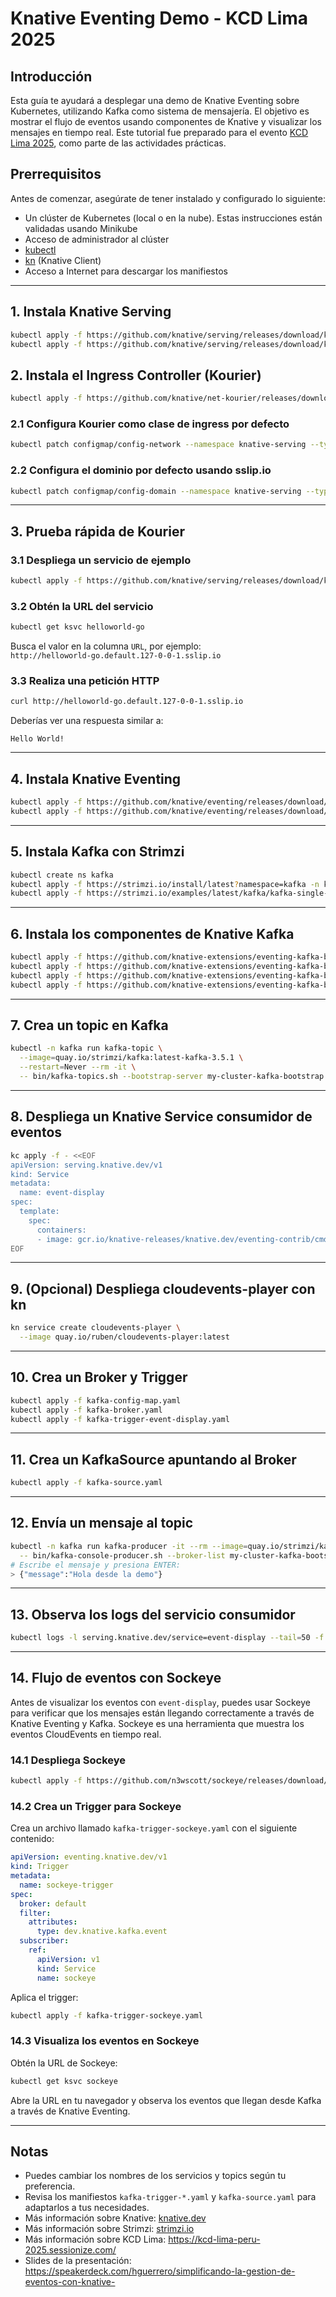 # Knative Eventing Demo - KCD Lima 2025

## Introducción

Esta guía te ayudará a desplegar una demo de Knative Eventing sobre Kubernetes, utilizando Kafka como sistema de mensajería. El objetivo es mostrar el flujo de eventos usando componentes de Knative y visualizar los mensajes en tiempo real. Este tutorial fue preparado para el evento [KCD Lima 2025](https://community.cncf.io/lima/), como parte de las actividades prácticas.

## Prerrequisitos

Antes de comenzar, asegúrate de tener instalado y configurado lo siguiente:

- Un clúster de Kubernetes (local o en la nube). Estas instrucciones están validadas usando Minikube
- Acceso de administrador al clúster
- [kubectl](https://kubernetes.io/docs/tasks/tools/)
- [kn](https://github.com/knative/client) (Knative Client)
- Acceso a Internet para descargar los manifiestos

---

## 1. Instala Knative Serving

```bash
kubectl apply -f https://github.com/knative/serving/releases/download/knative-v1.18.1/serving-crds.yaml
kubectl apply -f https://github.com/knative/serving/releases/download/knative-v1.18.1/serving-core.yaml
```

## 2. Instala el Ingress Controller (Kourier)

```bash
kubectl apply -f https://github.com/knative/net-kourier/releases/download/knative-v1.18.0/kourier.yaml
```

### 2.1 Configura Kourier como clase de ingress por defecto

```bash
kubectl patch configmap/config-network --namespace knative-serving --type merge --patch '{"data":{"ingress-class":"kourier.ingress.networking.knative.dev"}}'
```

### 2.2 Configura el dominio por defecto usando sslip.io

```bash
kubectl patch configmap/config-domain --namespace knative-serving --type merge --patch '{"data":{"127-0-0-1.sslip.io":""}}'
```

---

## 3. Prueba rápida de Kourier

### 3.1 Despliega un servicio de ejemplo

```bash
kubectl apply -f https://github.com/knative/serving/releases/download/knative-v1.18.1/serving-samples/hello-world/helloworld-go.yaml
```

### 3.2 Obtén la URL del servicio

```bash
kubectl get ksvc helloworld-go
```

Busca el valor en la columna `URL`, por ejemplo:  
`http://helloworld-go.default.127-0-0-1.sslip.io`

### 3.3 Realiza una petición HTTP

```bash
curl http://helloworld-go.default.127-0-0-1.sslip.io
```

Deberías ver una respuesta similar a:

```
Hello World!
```

---

## 4. Instala Knative Eventing

```bash
kubectl apply -f https://github.com/knative/eventing/releases/download/knative-v1.18.2/eventing-crds.yaml
kubectl apply -f https://github.com/knative/eventing/releases/download/knative-v1.18.2/eventing-core.yaml
```

---

## 5. Instala Kafka con Strimzi

```bash
kubectl create ns kafka
kubectl apply -f https://strimzi.io/install/latest?namespace=kafka -n kafka
kubectl apply -f https://strimzi.io/examples/latest/kafka/kafka-single-node.yaml -n kafka
```

---

## 6. Instala los componentes de Knative Kafka

```bash
kubectl apply -f https://github.com/knative-extensions/eventing-kafka-broker/releases/download/knative-v1.18.0/eventing-kafka-controller.yaml
kubectl apply -f https://github.com/knative-extensions/eventing-kafka-broker/releases/download/knative-v1.18.0/eventing-kafka-channel.yaml
kubectl apply -f https://github.com/knative-extensions/eventing-kafka-broker/releases/download/knative-v1.18.0/eventing-kafka-broker.yaml
kubectl apply -f https://github.com/knative-extensions/eventing-kafka-broker/releases/download/knative-v1.18.0/eventing-kafka-source.yaml
```

---

## 7. Crea un topic en Kafka

```bash
kubectl -n kafka run kafka-topic \
  --image=quay.io/strimzi/kafka:latest-kafka-3.5.1 \
  --restart=Never --rm -it \
  -- bin/kafka-topics.sh --bootstrap-server my-cluster-kafka-bootstrap:9092 --create --topic my-topic
```

---

## 8. Despliega un Knative Service consumidor de eventos

```bash
kc apply -f - <<EOF
apiVersion: serving.knative.dev/v1
kind: Service
metadata:
  name: event-display
spec:
  template:
    spec:
      containers:
      - image: gcr.io/knative-releases/knative.dev/eventing-contrib/cmd/event_display
EOF
```

---

## 9. (Opcional) Despliega cloudevents-player con kn

```bash
kn service create cloudevents-player \
  --image quay.io/ruben/cloudevents-player:latest
```

---

## 10. Crea un Broker y Trigger

```bash
kubectl apply -f kafka-config-map.yaml
kubectl apply -f kafka-broker.yaml
kubectl apply -f kafka-trigger-event-display.yaml
```

---

## 11. Crea un KafkaSource apuntando al Broker

```bash
kubectl apply -f kafka-source.yaml
```

---

## 12. Envía un mensaje al topic

```bash
kubectl -n kafka run kafka-producer -it --rm --image=quay.io/strimzi/kafka:latest-kafka-3.5.1 \
  -- bin/kafka-console-producer.sh --broker-list my-cluster-kafka-bootstrap:9092 --topic my-topic
# Escribe el mensaje y presiona ENTER:
> {"message":"Hola desde la demo"}
```

---

## 13. Observa los logs del servicio consumidor

```bash
kubectl logs -l serving.knative.dev/service=event-display --tail=50 -f
```

---

## 14. Flujo de eventos con Sockeye

Antes de visualizar los eventos con `event-display`, puedes usar Sockeye para verificar que los mensajes están llegando correctamente a través de Knative Eventing y Kafka. Sockeye es una herramienta que muestra los eventos CloudEvents en tiempo real.

### 14.1 Despliega Sockeye

```bash
kubectl apply -f https://github.com/n3wscott/sockeye/releases/download/v0.8.3/release.yaml
```

### 14.2 Crea un Trigger para Sockeye

Crea un archivo llamado `kafka-trigger-sockeye.yaml` con el siguiente contenido:

```yaml
apiVersion: eventing.knative.dev/v1
kind: Trigger
metadata:
  name: sockeye-trigger
spec:
  broker: default
  filter:
    attributes:
      type: dev.knative.kafka.event
  subscriber:
    ref:
      apiVersion: v1
      kind: Service
      name: sockeye
```

Aplica el trigger:

```bash
kubectl apply -f kafka-trigger-sockeye.yaml
```

### 14.3 Visualiza los eventos en Sockeye

Obtén la URL de Sockeye:

```bash
kubectl get ksvc sockeye
```

Abre la URL en tu navegador y observa los eventos que llegan desde Kafka a través de Knative Eventing.

---

## Notas

- Puedes cambiar los nombres de los servicios y topics según tu preferencia.
- Revisa los manifiestos `kafka-trigger-*.yaml` y `kafka-source.yaml` para adaptarlos a tus necesidades.
- Más información sobre Knative: [knative.dev](https://knative.dev/)
- Más información sobre Strimzi: [strimzi.io](https://strimzi.io/)
- Más información sobre KCD Lima: https://kcd-lima-peru-2025.sessionize.com/
- Slides de la presentación: https://speakerdeck.com/hguerrero/simplificando-la-gestion-de-eventos-con-knative-
